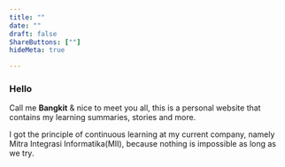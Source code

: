 ```yaml
---
title: ""
date: ""
draft: false
ShareButtons: [""]
hideMeta: true

---
```




### Hello

Call me **Bangkit** & nice to meet you all, this is a personal website that contains my learning summaries, stories and more.

I got the principle of continuous learning at my current company, namely Mitra Integrasi Informatika(MII), because nothing is impossible as long as we try.
